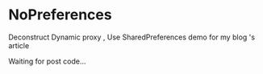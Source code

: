 # NoPreferences
Deconstruct Dynamic proxy , Use SharedPreferences demo for my blog 's article

Waiting for post code...




